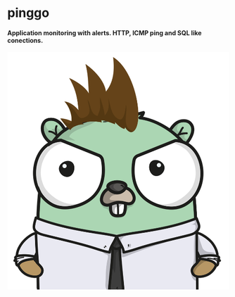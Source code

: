 # pinggo
#### Application monitoring with alerts. HTTP, ICMP ping and SQL like conections.
![pinggo](gopher.png)